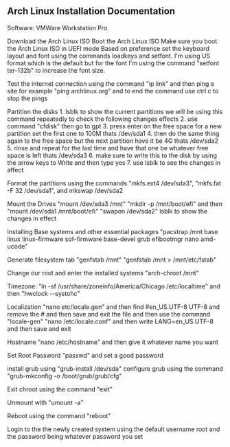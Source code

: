 ## Arch Linux Installation Documentation

Software: VMWare Workstation Pro

Download the Arch Linux ISO 
Boot the Arch Linux ISO 
    Make sure you boot the Arch Linux ISO in UEFI mode
Based on preference set the keyboard layout and font using the commands loadkeys and setfont. I'm using US format which is the default but for the font I'm using the command "setfont ter-132b" to increase the font size.

Test the internet connection using the command "ip link" and then ping a site for example "ping archlinux.org" and to end the command use ctrl c to stop the pings

Partition the disks 
    1. lsblk to show the current partitions we will be using this command repeatedly to check the following changes effects
    2. use command "cfdisk" then go to gpt
    3. press enter on the free space for a new partition set the first one to 100M thats /dev/sda1
    4. then do the same thing again to the free space but the next partition have it be 4G thats /dev/sda2
    5. rinse and repeat for the last time and have that one be whatever free space is left thats /dev/sda3
    6. make sure to write this to the disk by using the arrow keys to Write and then type yes
    7. use lsblk to see the changes in affect
    
Format the partitions
    using the commands "mkfs.ext4 /dev/sda3", "mkfs.fat -F 32 /dev/sda1", and mkswap /dev/sda2
    
Mount the Drives 
    "mount /dev/sda3 /mnt"
    "mkdir -p /mnt/boot/efi" and then "mount /dev/sda1 /mnt/boot/efi"
    "swapon /dev/sda2"
    lsblk to show the changes in effect 
    
Installing Base systems and other essential packages 
    "pacstrap /mnt base linux linux-firmware sof-firmware base-devel grub efibootmgr nano amd-ucode"
    
Generate filesystem tab 
    "genfstab /mnt" 
    "genfstab /mnt > /mnt/etc/fstab"
    
Change our root and enter the installed systems
    "arch-chroot /mnt"
    
Timezone: "ln -sf /usr/share/zoneinfo/America/Chicago /etc/localtime" and then "hwclock --systohc"

Localization
    "nano etc/locale.gen" and then find #en_US.UTF-8 UTF-8 and remove the # and then save and exit the file and then use the command "locale-gen" 
    "nano /etc/locale.conf" and then write LANG=en_US.UTF-8 and then save and exit
    
Hostname
    "nano /etc/hostname" and then give it whatever name you want 
    
Set Root Password
    "passwd" and set a good password
    
install grub using "grub-install /dev/sda"
    configure grub using the command "grub-mkconfig -o /boot/grub/grub/cfg"
    
Exit chroot using the command "exit"

Unmount with "umount -a"

Reboot using the command "reboot"

Login to the the newly created system using the default username root and the password being whatever password you set

